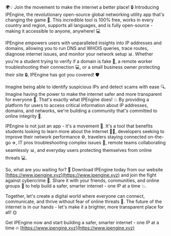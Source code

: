 🌍💡 Join the movement to make the internet a better place! 🔒 Introducing IPEngine, the revolutionary open-source global networking utility app that's changing the game 🚀. This incredible tool is 100% free, works in every country and region, supports all languages, and is fully open-source - making it accessible to anyone, anywhere! 💻

IPEngine empowers users with unparalleled insights into IP addresses and domains, allowing you to run DNS and WHOIS queries, trace routes, diagnose internet issues, and monitor your network setup 📊. Whether you're a student trying to verify if a domain is fake 👀, a remote worker troubleshooting their connection 💻, or a small business owner protecting their site 🔒, IPEngine has got you covered! 🛡️

Imagine being able to identify suspicious IPs and detect scams with ease 🔍. Imagine having the power to make the internet safer and more transparent for everyone 🌟. That's exactly what IPEngine does! 💥 By providing a platform for users to access critical information about IP addresses, domains, and networks, we're building a community that's committed to online integrity 🤝.

IPEngine is not just an app - it's a movement 💪. It's a tool that benefits students looking to learn more about the internet 👩‍🏫, developers seeking to improve their network performance ⚙️, travelers staying connected on-the-go ✈️, IT pros troubleshooting complex issues 🤖, remote teams collaborating seamlessly 📊, and everyday users protecting themselves from online threats 💻.

So, what are you waiting for? 🎉 Download IPEngine today from our website [https://www.ipengine.xyz](https://www.ipengine.xyz) and join the fight against cybercrime 🔴. Share it with your friends, communities, and online groups 👫 to help build a safer, smarter internet - one IP at a time 💥.

Together, let's create a digital world where everyone can connect, communicate, and thrive without fear of online threats 🌈. The future of the internet is in our hands - let's make it a brighter, more transparent place for all! 🌞

Get IPEngine now and start building a safer, smarter internet - one IP at a time 🔥 [https://www.ipengine.xyz](https://www.ipengine.xyz)